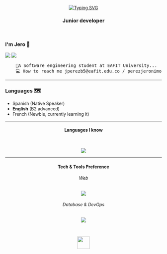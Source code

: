 

<div align="center">

[![Typing SVG](https://readme-typing-svg.demolab.com?font=Fira+Code&pause=1000&color=C7BD3E&center=true&width=435&lines=Hi+everybody!;Here+Jero+;I'm+a+software+engineering+)](https://git.io/typing-svg)
<h3 align="center">Junior developer</h3>
</div>

<br>

### I'm Jero 🐥

  [![](https://img.shields.io/badge/linkedin-0a66c2)]([http://linkedin.com/in/ingridrosselis](https://www.linkedin.com/in/jer%C3%B3nimo-p%C3%A9rez-baquero-05a042348/))
  ![](https://komarev.com/ghpvc/?username=JeroZp&color=green)
<pre>
    💼A Software engineering student at EAFIT University...                     
    💻 How to reach me jperezb5@eafit.edu.co / perezjeronimo35@gmail.com
</pre>

<hr>

### Languages 🗺
- Spanish (Native Speaker)
- **English** (B2 advanced)
- French (Newbie, currently learning it)

<hr>

<div align="center">
<h4> Languages I know</h4>
 </div>
 <br>
<p align="center">
  <a href="">
    <img src="https://skillicons.dev/icons?i=js,ts,py,,go,rust,c,cpp,cs" />
  </a>
</p>

<hr>

<div align="center">
<h4>Tech & Tools Preference</h4>
 </div>
 
 <div align="center">
<h6>Web</h6>
 </div>
 
 <p align="center">
  <a href="">
    <img src="https://skillicons.dev/icons?i=react,django,htmx,nodejs,,html,css,bootstrap" />
  </a>
</p>

<div align="center">
<h6>Database & DevOps</h6>
 </div>
 
 <p align="center">
  <a href="">
    <img src="https://skillicons.dev/icons?i=sqlite,mysql,,gcp,aws" />
  </a>
</p>



<br>
<p align="center">
  <img src="https://raw.githubusercontent.com/innng/innng/master/assets/kyubey.gif" height="40" />
</p>
<br>
